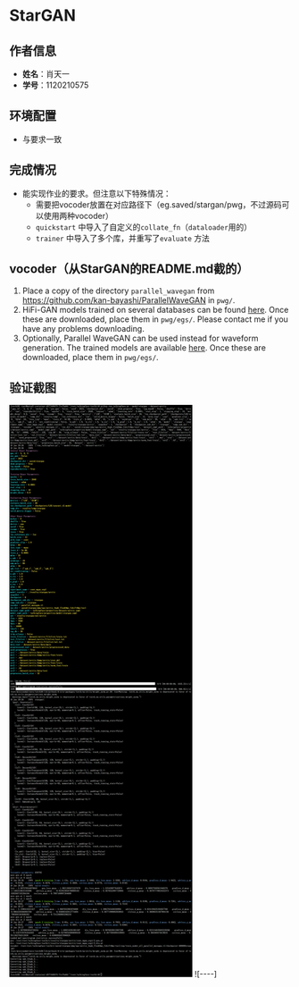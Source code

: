 # StarGAN

## 作者信息
- **姓名**：肖天一
- **学号**：1120210575

## 环境配置
- 与要求一致

## 完成情况
- 能实现作业的要求。但注意以下特殊情况：
  - 需要把vocoder放置在对应路径下（eg.saved/stargan/pwg，不过源码可以使用两种vocoder）
  - `quickstart` 中导入了自定义的`collate_fn`（`dataloader`用的）
  - `trainer` 中导入了多个库，并重写了`evaluate` 方法

## vocoder（从StarGAN的README.md截的）
1. Place a copy of the directory `parallel_wavegan` from https://github.com/kan-bayashi/ParallelWaveGAN in `pwg/`.
2. HiFi-GAN models trained on several databases can be found [here](https://drive.google.com/drive/folders/1RvagKsKaCih0qhRP6XkSF07r3uNFhB5T?usp=sharing). Once these are downloaded, place them in `pwg/egs/`. Please contact me if you have any problems downloading.
3. Optionally, Parallel WaveGAN can be used instead for waveform generation. The trained models are available [here](https://drive.google.com/drive/folders/1zRYZ9dx16dONn1SEuO4wXjjgJHaYSKwb?usp=sharing). Once these are downloaded, place them in `pwg/egs/`. 

## 验证截图
![StarGAN 验证截图1](confirm.png)
![----]
